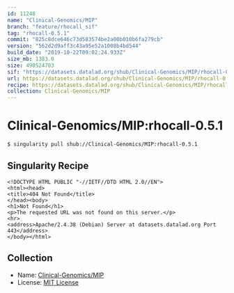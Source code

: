 ```yaml
---
id: 11248
name: "Clinical-Genomics/MIP"
branch: "feature/rhocall_sif"
tag: "rhocall-0.5.1"
commit: "825c8dce646c73d583574be2a00b010b6fa279cb"
version: "562d2d9aff3c43a95e52a1008b4bd544"
build_date: "2019-10-22T09:02:24.933Z"
size_mb: 1383.0
size: 490524703
sif: "https://datasets.datalad.org/shub/Clinical-Genomics/MIP/rhocall-0.5.1/2019-10-22-825c8dce-562d2d9a/562d2d9aff3c43a95e52a1008b4bd544.sif"
url: https://datasets.datalad.org/shub/Clinical-Genomics/MIP/rhocall-0.5.1/2019-10-22-825c8dce-562d2d9a/
recipe: https://datasets.datalad.org/shub/Clinical-Genomics/MIP/rhocall-0.5.1/2019-10-22-825c8dce-562d2d9a/Singularity
collection: Clinical-Genomics/MIP
---
```


# Clinical-Genomics/MIP:rhocall-0.5.1

```bash
$ singularity pull shub://Clinical-Genomics/MIP:rhocall-0.5.1
```

## Singularity Recipe

```singularity
<!DOCTYPE HTML PUBLIC "-//IETF//DTD HTML 2.0//EN">
<html><head>
<title>404 Not Found</title>
</head><body>
<h1>Not Found</h1>
<p>The requested URL was not found on this server.</p>
<hr>
<address>Apache/2.4.38 (Debian) Server at datasets.datalad.org Port 443</address>
</body></html>
```

## Collection

 - Name: [Clinical-Genomics/MIP](https://github.com/Clinical-Genomics/MIP)
 - License: [MIT License](https://api.github.com/licenses/mit)

